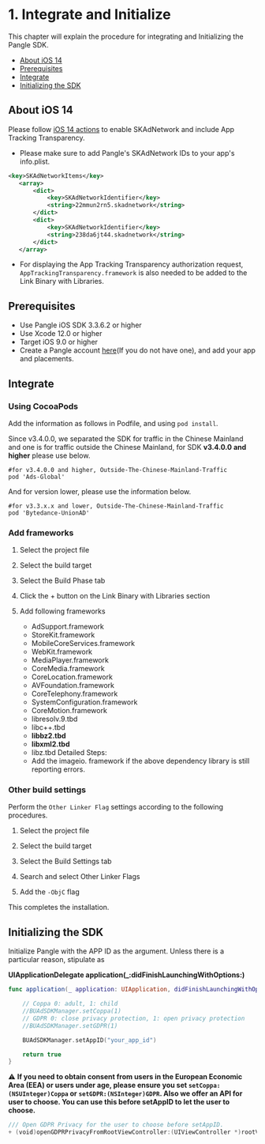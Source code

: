 # 1. Integrate and Initialize

This chapter will explain the procedure for integrating and Initializing the Pangle SDK.

* [About iOS 14](#start/ios14)
* [Prerequisites](#start/env)
* [Integrate](#start/integrate)
* [Initializing the SDK](#start/init)


<a name="start/ios14"></a>
## About iOS 14
Please follow [iOS 14 actions](https://www.pangleglobal.com/help/doc/5f4dc4271de305000ece82aa) to enable SKAdNetwork and include App Tracking Transparency.

- Please make sure to add Pangle's SKAdNetwork IDs to your app's info.plist.
```xml
<key>SKAdNetworkItems</key>
   <array>
       <dict>
           <key>SKAdNetworkIdentifier</key>
           <string>22mmun2rn5.skadnetwork</string>
       </dict>
       <dict>
           <key>SKAdNetworkIdentifier</key>
           <string>238da6jt44.skadnetwork</string>
       </dict>
   </array>
```

- For displaying the App Tracking Transparency authorization request, `AppTrackingTransparency.framework` is also needed to be added to the Link Binary with Libraries.


<a name="start/env"></a>
## Prerequisites

* Use Pangle iOS SDK 3.3.6.2 or higher
* Use Xcode 12.0 or higher
* Target iOS 9.0 or higher
* Create a Pangle account [here](https://www.pangleglobal.com/)(If you do not have one), and add your app and placements.


<a name="start/integrate"></a>
## Integrate
### Using CocoaPods
Add the information as follows in Podfile, and using `pod install`.

Since v3.4.0.0, we separated the SDK for traffic in the Chinese Mainland and one is for traffic outside the Chinese Mainland, for SDK **v3.4.0.0 and higher** please use below.

```
#for v3.4.0.0 and higher, Outside-The-Chinese-Mainland-Traffic
pod 'Ads-Global'
```

And for version lower, please use the information below.

```
#for v3.3.x.x and lower, Outside-The-Chinese-Mainland-Traffic
pod 'Bytedance-UnionAD'
```

### Add frameworks

1. Select the project file

2. Select the build target

3. Select the Build Phase tab

4. Click the + button on the Link Binary with Libraries section

5. Add following frameworks

    -   AdSupport.framework
    -   StoreKit.framework
    -   MobileCoreServices.framework
    -   WebKit.framework
    -   MediaPlayer.framework
    -   CoreMedia.framework
    -   CoreLocation.framework
    -   AVFoundation.framework
    -   CoreTelephony.framework
    -   SystemConfiguration.framework
    -   CoreMotion.framework
    -   libresolv.9.tbd
    -   libc++.tbd
    -   **libbz2.tbd**
    -   **libxml2.tbd**
    -   libz.tbd Detailed Steps:
    -   Add the imageio. framework if the above dependency library is still reporting errors.


### Other build settings

Perform the `Other Linker Flag` settings according to the following procedures.

1. Select the project file

2. Select the build target

3. Select the Build Settings tab

4. Search and select Other Linker Flags

5. Add the  `-ObjC` flag


This completes the installation.

<a name="start/init"></a>
## Initializing the SDK

Initialize Pangle with the APP ID as the argument. Unless there is a particular reason, stipulate as

**UIApplicationDelegate application(_:didFinishLaunchingWithOptions:)**

```swift
func application(_ application: UIApplication, didFinishLaunchingWithOptions launchOptions: [UIApplicationLaunchOptionsKey: Any]?) -> Bool {

    // Coppa 0: adult, 1: child
    //BUAdSDKManager.setCoppa(1)
    // GDPR 0: close privacy protection, 1: open privacy protection
    //BUAdSDKManager.setGDPR(1)

    BUAdSDKManager.setAppID("your_app_id")

    return true
}
```

:warning: **If you need to obtain consent from users in the European Economic Area (EEA) or users under age, please ensure you set `setCoppa:(NSUInteger)Coppa` or `setGDPR:(NSInteger)GDPR`. Also we offer an API for user to choose. You can use this before setAppID to let the user to choose.**


```swift
/// Open GDPR Privacy for the user to choose before setAppID.
+ (void)openGDPRPrivacyFromRootViewController:(UIViewController *)rootViewController confirm:(BUConfirmGDPR)confirm;
```
